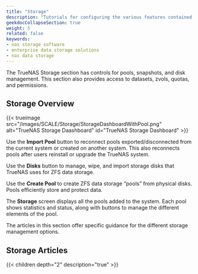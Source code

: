 ```yaml
---
title: "Storage"
description: "Tutorials for configuring the various features contained within the Storage area of the TrueNAS web interface."
geekdocCollapseSection: true
weight: 5
related: false
keywords:
- nas storage software
- enterprise data storage solutions
- nas data storage
---
```


The TrueNAS Storage section has controls for pools, snapshots, and disk management.
This section also provides access to datasets, zvols, quotas, and permissions.

## Storage Overview

{{< trueimage src="/images/SCALE/Storage/StorageDashboardWithPool.png" alt="TrueNAS Storage Daashboard" id="TrueNAS Storage Dashboard" >}}

Use the **Import Pool** button to reconnect pools exported/disconnected from the current system or created on another system.
This also reconnects pools after users reinstall or upgrade the TrueNAS system.

Use the **Disks** button to manage, wipe, and import storage disks that TrueNAS uses for ZFS data storage.

Use the **Create Pool** to create ZFS data storage “pools” from physical disks. Pools efficiently store and protect data.

The **Storage** screen displays all the pools added to the system.
Each pool shows statistics and status, along with buttons to manage the different elements of the pool.

The articles in this section offer specific guidance for the different storage management options.

<div class="noprint">

## Storage Articles

{{< children depth="2" description="true" >}}

</div>
